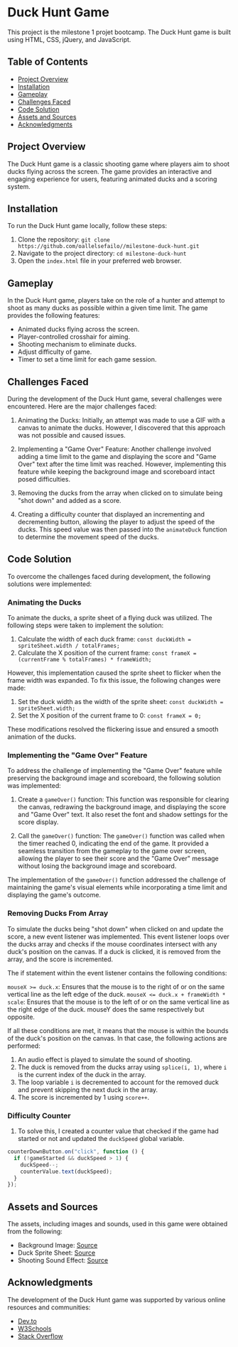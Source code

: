 # Duck Hunt Game

This project is the milestone 1 projet bootcamp. The Duck Hunt game is built using HTML, CSS, jQuery, and JavaScript.

## Table of Contents

- [Project Overview](#project-overview)
- [Installation](#installation)
- [Gameplay](#gameplay)
- [Challenges Faced](#challenges-faced)
- [Code Solution](#code-solution)
- [Assets and Sources](#assets-and-sources)
- [Acknowledgments](#acknowledgments)

## Project Overview

The Duck Hunt game is a classic shooting game where players aim to shoot ducks flying across the screen. The game provides an interactive and engaging experience for users, featuring animated ducks and a scoring system.

## Installation

To run the Duck Hunt game locally, follow these steps:

1. Clone the repository: `git clone https://github.com/oallelsefailo//milestone-duck-hunt.git`
2. Navigate to the project directory: `cd milestone-duck-hunt`
3. Open the `index.html` file in your preferred web browser.

## Gameplay

In the Duck Hunt game, players take on the role of a hunter and attempt to shoot as many ducks as possible within a given time limit. The game provides the following features:

- Animated ducks flying across the screen.
- Player-controlled crosshair for aiming.
- Shooting mechanism to eliminate ducks.
- Adjust difficulty of game.
- Timer to set a time limit for each game session.

## Challenges Faced

During the development of the Duck Hunt game, several challenges were encountered. Here are the major challenges faced:

1. Animating the Ducks: Initially, an attempt was made to use a GIF with a canvas to animate the ducks. However, I discovered that this approach was not possible and caused issues.

2. Implementing a "Game Over" Feature: Another challenge involved adding a time limit to the game and displaying the score and "Game Over" text after the time limit was reached. However, implementing this feature while keeping the background image and scoreboard intact posed difficulties.

3. Removing the ducks from the array when clicked on to simulate being "shot down" and added as a score.

4. Creating a difficulty counter that displayed an incrementing and decrementing button, allowing the player to adjust the speed of the ducks. This speed value was then passed into the `animateDuck` function to determine the movement speed of the ducks. 

## Code Solution

To overcome the challenges faced during development, the following solutions were implemented:

### Animating the Ducks

To animate the ducks, a sprite sheet of a flying duck was utilized. The following steps were taken to implement the solution:

1. Calculate the width of each duck frame: `const duckWidth = spriteSheet.width / totalFrames;`
2. Calculate the X position of the current frame: `const frameX = (currentFrame % totalFrames) * frameWidth;`

However, this implementation caused the sprite sheet to flicker when the frame width was expanded. To fix this issue, the following changes were made:

1. Set the duck width as the width of the sprite sheet: `const duckWidth = spriteSheet.width;`
2. Set the X position of the current frame to 0: `const frameX = 0;`

These modifications resolved the flickering issue and ensured a smooth animation of the ducks.

### Implementing the "Game Over" Feature

To address the challenge of implementing the "Game Over" feature while preserving the background image and scoreboard, the following solution was implemented:

1. Create a `gameOver()` function: This function was responsible for clearing the canvas, redrawing the background image, and displaying the score and "Game Over" text. It also reset the font and shadow settings for the score display.

2. Call the `gameOver()` function: The `gameOver()` function was called when the timer reached 0, indicating the end of the game. It provided a seamless transition from the gameplay to the game over screen, allowing the player to see their score and the "Game Over" message without losing the background image and scoreboard.

The implementation of the `gameOver()` function addressed the challenge of maintaining the game's visual elements while incorporating a time limit and displaying the game's outcome.

### Removing Ducks From Array

To simulate the ducks being "shot down" when clicked on and update the score, a new event listener was implemented. This event listener loops over the ducks array and checks if the mouse coordinates intersect with any duck's position on the canvas. If a duck is clicked, it is removed from the array, and the score is incremented.

The if statement within the event listener contains the following conditions:

`mouseX >= duck.x`: Ensures that the mouse is to the right of or on the same vertical line as the left edge of the duck.
`mouseX <= duck.x + frameWidth * scale`: Ensures that the mouse is to the left of or on the same vertical line as the right edge of the duck.
mouseY does the same respectively but opposite.

If all these conditions are met, it means that the mouse is within the bounds of the duck's position on the canvas. In that case, the following actions are performed:

1. An audio effect is played to simulate the sound of shooting.
2. The duck is removed from the ducks array using `splice(i, 1)`, where `i` is the current index of the duck in the array.
3. The loop variable `i` is decremented to account for the removed duck and prevent skipping the next duck in the array.
4. The score is incremented by 1 using `score++`.

### Difficulty Counter

1. To solve this, I created a counter value that checked if the game had started or not and updated the `duckSpeed` global variable. 
```javascript
counterDownButton.on("click", function () {
  if (!gameStarted && duckSpeed > 1) {
    duckSpeed--;
    counterValue.text(duckSpeed);
  }
});
```

## Assets and Sources

The assets, including images and sounds, used in this game were obtained from the following:

- Background Image: [Source](https://www.nicepng.com/ourpic/u2t4i1e6r5e6u2i1_gif-fly-away-duck-hunt/)
- Duck Sprite Sheet: [Source](https://opengameart.org/content/16x16-duck)
- Shooting Sound Effect: [Source](https://opengameart.org/content/light-machine-gun)

## Acknowledgments

The development of the Duck Hunt game was supported by various online resources and communities:

- [Dev.to](https://dev.to/martyhimmel/animating-sprite-sheets-with-javascript-ag3)
- [W3Schools](https://www.w3schools.com/graphics/game_intro.asp)
- [Stack Overflow](https://stackoverflow.com/)
